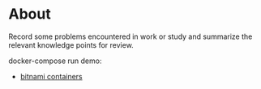# About


Record some problems encountered in work or study and summarize the relevant knowledge points for review.

docker-compose run demo:
- [bitnami containers](https://github.com/bitnami/containers/tree/main/bitnami)